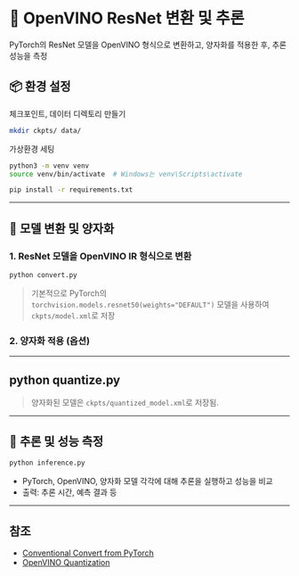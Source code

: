 # 🧠 OpenVINO ResNet 변환 및 추론

 PyTorch의 ResNet 모델을 OpenVINO 형식으로 변환하고, 양자화를 적용한 후, 추론 성능을 측정

## 📦 환경 설정

체크포인트, 데이터 디렉토리 만들기
```sh
mkdir ckpts/ data/
```

가상환경 세팅
```sh
python3 -m venv venv
source venv/bin/activate  # Windows는 venv\Scripts\activate

pip install -r requirements.txt
```

---

## 🔄 모델 변환 및 양자화

### 1. ResNet 모델을 OpenVINO IR 형식으로 변환

```sh
python convert.py
```

> 기본적으로 PyTorch의 `torchvision.models.resnet50(weights="DEFAULT")` 모델을 사용하여 `ckpts/model.xml`로 저장

### 2. 양자화 적용 (옵션)

---
python quantize.py
---

> 양자화된 모델은 `ckpts/quantized_model.xml`로 저장됨.

---

## 🚀 추론 및 성능 측정

```sh
python inference.py
```

- PyTorch, OpenVINO, 양자화 모델 각각에 대해 추론을 실행하고 성능을 비교
- 출력: 추론 시간, 예측 결과 등

--- 

## 참조
- [Conventional Convert from PyTorch](https://docs.openvino.ai/2025/openvino-workflow/model-preparation/convert-model-pytorch.html)
- [OpenVINO Quantization](https://docs.openvino.ai/2025/openvino-workflow/model-optimization-guide/quantizing-models-post-training/basic-quantization-flow.html)

